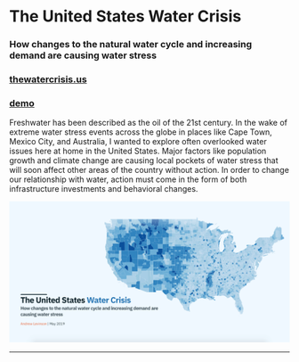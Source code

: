 # The United States Water Crisis

### How changes to the natural water cycle and increasing demand are causing water stress

### [thewatercrisis.us](https://thewatercrisis.us/)

### [demo](https://raw.githubusercontent.com/AndrewLevinson/thesis/master/src/assets/demo.mov)

Freshwater has been described as the oil of the 21st century. In the wake of extreme water stress events across the globe in places like Cape Town, Mexico City, and Australia, I wanted to explore often overlooked water issues here at home in the United States. Major factors like population growth and climate change are causing local pockets of water stress that will soon affect other areas of the country without action. In order to change our relationship with water, action must come in the form of both infrastructure investments and behavioral changes.

![preview.png](../src/assets/images/preview.png)

---
